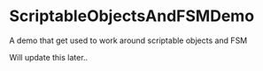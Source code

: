 # ScriptableObjectsAndFSMDemo
 A demo that get used to work around scriptable objects and FSM

Will update this later..
